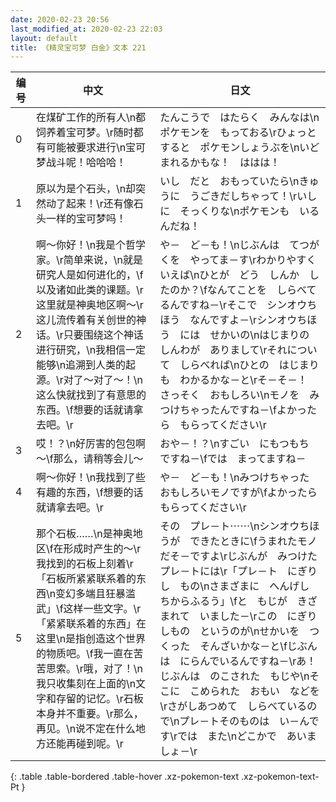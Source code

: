 ```yaml
---
date: 2020-02-23 20:56
last_modified_at: 2020-02-23 22:03
layout: default
title: 《精灵宝可梦 白金》文本 221
---
```

| 编号 | 中文 | 日文 |
| ---- | ---- | ---- |
| 0 | 在煤矿工作的所有人\n都饲养着宝可梦。\r随时都有可能被要求进行\n宝可梦战斗呢！哈哈哈！ | たんこうで　はたらく　みんなは\nポケモンを　もっておる\rひょっとすると　ポケモンしょうぶを\nいどまれるかもな！　ははは！ |
| 1 | 原以为是个石头，\n却突然动了起来！\r还有像石头一样的宝可梦吗！ | いし　だと　おもっていたら\nきゅうに　うごきだしちゃって！\rいしに　そっくりな\nポケモンも　いるんだね！ |
| 2 | 啊～你好！\n我是个哲学家。\r简单来说，\n就是研究人是如何进化的，\f以及诸如此类的课题。\r这里就是神奥地区啊～\r这儿流传着有关创世的神话。\r只要围绕这个神话进行研究，\n我相信一定能够\n追溯到人类的起源。\r对了～对了～！\n这么快就找到了有意思的东西。\f想要的话就请拿去吧。\r | や－　ど－も！\nじぶんは　てつがくを　やってま－す\rわかりやすく　いえば\nひとが　どう　しんか　したのか？\fなんてことを　しらべてるんですね－\rそこで　シンオウちほう　なんですよ－\rシンオウちほう　には　せかいの\nはじまりの　しんわが　ありまして\rそれについて　しらべれば\nひとの　はじまりも　わかるかな－と\rそ－そ－！　さっそく　おもしろい\nモノを　みつけちゃったんですね－\fよかったら　もらってください\r |
| 3 | 哎！？\n好厉害的包包啊～\f那么，请稍等会儿～ | おや－！？\nすごい　にもつもち　ですね－\fでは　まってますね－ |
| 4 | 啊～你好！\n我找到了些有趣的东西，\f想要的话就请拿去吧。\r | や－　ど－も！\nみつけちゃった　おもしろいモノですが\fよかったら　もらってください\r |
| 5 | 那个石板……\n是神奥地区\f在形成时产生的～\r我找到的石板上刻着\r「石板所紧紧联系着的东西\n变幻多端且狂暴滥武」\f这样一些文字。\r「紧紧联系着的东西」在这里\n是指创造这个世界的物质吧。\f我一直在苦苦思索。\r哦，对了！\n我只收集刻在上面的\n文字和存留的记忆。\r石板本身并不重要。\r那么，再见。\n说不定在什么地方还能再碰到呢。\r | その　プレ－ト⋯⋯\nシンオウちほうが　できたときに\fうまれたモノ　だそ－ですよ\rじぶんが　みつけた　プレ－トには\r「プレ－ト　にぎりし　もの\nさまざまに　へんげし　ちからふるう」\fと　もじが　きざまれて　いました－\rこの　にぎりしもの　というのが\nせかいを　つくった　そんざいかな－と\fじぶんは　にらんでいるんですね－\rあ！　じぶんは　のこされた　もじや\nそこに　こめられた　おもい　などを\rさがしあつめて　しらべているので\nプレ－トそのものは　い－んです\rでは　また\nどこかで　あいましょ－\r |
{: .table .table-bordered .table-hover .xz-pokemon-text .xz-pokemon-text-Pt }